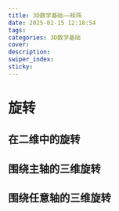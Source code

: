 ```yaml
---
title: 3D数学基础——矩阵
date: 2025-02-15 12:18:54
tags:
categories: 3D数学基础
cover:
description:
swiper_index:
sticky:
---
```

# 旋转

## 在二维中的旋转

## 围绕主轴的三维旋转

## 围绕任意轴的三维旋转